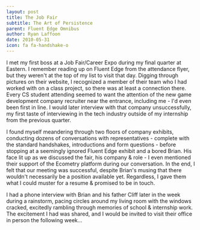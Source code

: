 ```yaml
---
layout: post
title: The Job Fair
subtitle: The Art of Persistence
parent: Fluent Edge Omnibus
author: Ryan Laffoon
date: 2010-05-31
icon: fa fa-handshake-o
---
```

I met my first boss at a Job Fair/Career Expo during my final quarter at Eastern. I remember reading up on Fluent Edge from the attendance flyer, but they weren't at the top of my list to visit that day. Digging through pictures on their website, I recognized a member of their team who I had worked with on a class project, so there was at least a connection there. Every CS student attending seemed to want the attention of the new game development company recruiter near the entrance, including me - I'd even been first in line. I would later interview with that company unsuccessfully, my first taste of interviewing in the tech industry outside of my internship from the previous quarter.

I found myself meandering through two floors of company exhibits, conducting dozens of conversations with representatives - complete with the standard handshakes, introductions and form questions - before stopping at a seemingly ignored Fluent Edge exhibit and a bored Brian. His face lit up as we discussed the fair, his company & role - I even mentioned their support of the Ecometry platform during our conversation. In the end, I felt that our meeting was successful, despite Brian's musing that there wouldn't necessarily be a position available yet. Regardless, I gave them what I could muster for a resume & promised to be in touch.

I had a phone interview with Brian and his father Cliff later in the week during a rainstorm, pacing circles around my living room with the windows cracked, excitedly rambling through memories of school & internship work. The excitement I had was shared, and I would be invited to visit their office in person the following week...
